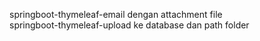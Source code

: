springboot-thymeleaf-email dengan attachment file<br>
springboot-thymeleaf-upload ke database dan path folder
